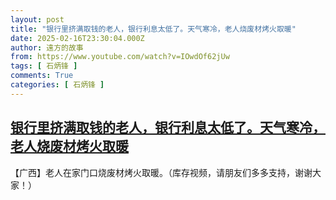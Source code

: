 ```yaml
---
layout: post
title: "银行里挤满取钱的老人，银行利息太低了。天气寒冷，老人烧废材烤火取暖"
date: 2025-02-16T23:30:04.000Z
author: 遠方的故事
from: https://www.youtube.com/watch?v=IOwdOf62jUw
tags: [ 石炳锋 ]
comments: True
categories: [ 石炳锋 ]
---
```

<!--1739748604000-->
[银行里挤满取钱的老人，银行利息太低了。天气寒冷，老人烧废材烤火取暖](https://www.youtube.com/watch?v=IOwdOf62jUw)
------

<div>
【广西】老人在家门口烧废材烤火取暖。（库存视频，请朋友们多多支持，谢谢大家！）
</div>
